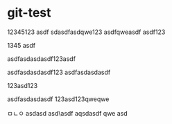 # git-test

12345123
asdf
sdasdfasdqwe123
asdfqweasdf
asdf123

1345
asdf

asdfasdasdasdf123asdf

asdfasdasdasdf123
asdfasdasdasdf

123asd123

asdfasdasdasdf
123asd123qweqwe

ㅁㄴㅇ
asdasd
asd\asdf
aqsdasdf
qwe
asd
